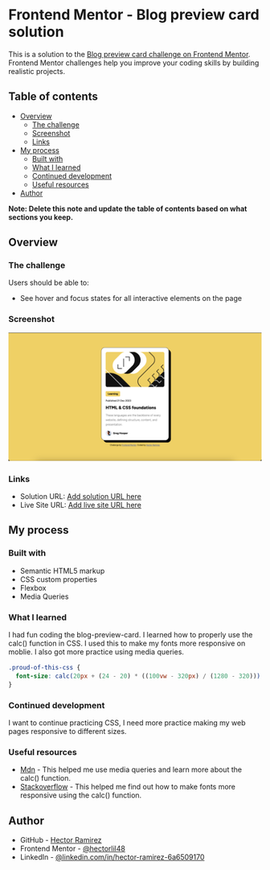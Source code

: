 # Frontend Mentor - Blog preview card solution

This is a solution to the [Blog preview card challenge on Frontend Mentor](https://www.frontendmentor.io/challenges/blog-preview-card-ckPaj01IcS). Frontend Mentor challenges help you improve your coding skills by building realistic projects.

## Table of contents

- [Overview](#overview)
  - [The challenge](#the-challenge)
  - [Screenshot](#screenshot)
  - [Links](#links)
- [My process](#my-process)
  - [Built with](#built-with)
  - [What I learned](#what-i-learned)
  - [Continued development](#continued-development)
  - [Useful resources](#useful-resources)
- [Author](#author)

**Note: Delete this note and update the table of contents based on what sections you keep.**

## Overview

### The challenge

Users should be able to:

- See hover and focus states for all interactive elements on the page

### Screenshot

![](./screenshot/blog-preview-screenshot.png)

### Links

- Solution URL: [Add solution URL here](https://your-solution-url.com)
- Live Site URL: [Add live site URL here](https://your-live-site-url.com)

## My process

### Built with

- Semantic HTML5 markup
- CSS custom properties
- Flexbox
- Media Queries

### What I learned

I had fun coding the blog-preview-card. I learned how to properly use the calc() function in CSS. I used this to make my fonts more responsive on moblie. I also got more practice using media queries.

```css
.proud-of-this-css {
  font-size: calc(20px + (24 - 20) * ((100vw - 320px) / (1280 - 320)));
}
```

### Continued development

I want to continue practicing CSS, I need more practice making my web pages responsive to different sizes.

### Useful resources

- [Mdn](https://developer.mozilla.org/en-US/) - This helped me use media queries and learn more about the calc() function.
- [Stackoverflow](https://stackoverflow.com/) - This helped me find out how to make fonts more responsive using the calc() function.

## Author

- GitHub - [Hector Ramirez](https://github.com/hectorlil48)
- Frontend Mentor - [@hectorlil48](https://www.frontendmentor.io/profile/hectorlil48)
- LinkedIn - [@linkedin.com/in/hector-ramirez-6a6509170](https://www.linkedin.com/in/hector-ramirez-6a6509170/overlay/contact-info/)
